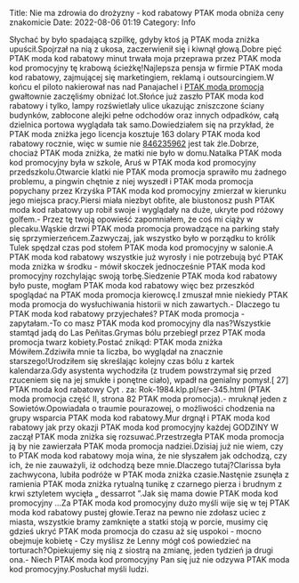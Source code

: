 Title: Nie ma zdrowia do drożyzny - kod rabatowy PTAK moda obniża ceny znakomicie
Date: 2022-08-06 01:19
Category: Info

Słychać by było spadającą szpilkę, gdyby ktoś ją PTAK moda zniżka upuścił.Spojrzał na nią z ukosa, zaczerwienił się i kiwnął głową.Dobre pięć PTAK moda kod rabatowy minut trwała moja przeprawa przez PTAK moda kod promocyjny tę krabową ścieżkę!Najlepsza pensja w firmie PTAK moda kod rabatowy, zajmującej się marketingiem, reklamą i outsourcingiem.W końcu el piloto nakierował nas nad Panajachel i [PTAK moda promocja](https://promki.pl/kody-rabatowe/ptak-moda) gwałtownie zaczęliśmy obniżać lot.Słońce już zaszło PTAK moda kod rabatowy i tylko, lampy rozświetlały ulice ukazując zniszczone ściany budynków, zabłocone alejki pełne odchodów oraz innych odpadków, całą dzielnica portowa wyglądała tak samo.Dowiedziałem się na przykład, że PTAK moda zniżka jego licencja kosztuje 163 dolary PTAK moda kod rabatowy rocznie, więc w sumie nie [846235962](https://telinfo.co/pl/numer/846235962/) jest tak źle.Dobrze, chociaż PTAK moda zniżka, że matki nie było w domu.Natalka PTAK moda kod promocyjny była w szkole, Aruś w PTAK moda kod promocyjny przedszkolu.Otwarcie klatki nie PTAK moda promocja sprawiło mu żadnego problemu, a pingwin chętnie z niej wyszedł i PTAK moda promocja popychany przez Krzyśka PTAK moda kod promocyjny zmierzał w kierunku jego miejsca pracy.Piersi miała niezbyt obfite, ale biustonosz push PTAK moda kod rabatowy up robił swoje i wyglądały na duże, ukryte pod różowy golfem.- Przez tę twoją opowieść zapomniałem, że coś mi ciąży w plecaku.Wąskie drzwi PTAK moda promocja prowadzące na parking stały się sprzymierzeńcem.Zazwyczaj, jak wszystko było w porządku to królik Tulek spędzał czas pod stołem PTAK moda kod promocyjny w salonie.A PTAK moda kod rabatowy wszystkie już wyrosły i nie potrzebują być PTAK moda zniżka w środku - mówił skoczek jednocześnie PTAK moda kod promocyjny rozchylając swoją torbę.Siedzenie PTAK moda kod rabatowy było puste, mogłam PTAK moda kod rabatowy więc bez przeszkód spoglądać na PTAK moda promocja kierowcę.I zmuszał mnie niekiedy PTAK moda promocja do wysłuchiwania historii w nich zawartych.- Dlaczego tu PTAK moda kod rabatowy przyjechałeś? PTAK moda promocja - zapytałam.-To co masz PTAK moda kod promocyjny dla nas?Wszystkie stamtąd jadą do Las Peñitas.Grymas bólu przebiegł przez PTAK moda promocja twarz kobiety.Postać znikąd: PTAK moda zniżka Mówiłem.Zdziwiła mnie ta liczba, bo wyglądał na znacznie starszego!Urodziłem się skreślając kolejny czas bólu z kartek kalendarza.Gdy asystenta wychodziła (z trudem powstrzymał się przed rzuceniem się na jej smukłe i ponętne ciało), wpadł na genialny pomysł.[ 27] PTAK moda kod rabatowy Cyt . za: Rok-1984.klp.pl/ser-345.html (PTAK moda promocja część II, strona 82 PTAK moda promocja).- mruknął jeden z Sowietów.Opowiadała o traumie pourazowej, o możliwości chodzenia na grupy wsparcia PTAK moda kod rabatowy.Mur drgnął i PTAK moda kod rabatowy jak przy okazji PTAK moda kod promocyjny każdej GODZINY W zaczął PTAK moda zniżka się rozsuwać.Przestrzegła PTAK moda promocja ją by nie zawierzała PTAK moda promocja nadziei.Dzisiaj już nie wiem, czy to PTAK moda kod rabatowy moja wina, że nie słyszałem jak odchodzą, czy ich, że nie zauważyli, iż odchodzą beze mnie.Dlaczego tutaj?Clarissa była zachwycona, lubiła podróże w PTAK moda zniżka czasie.Nastęnie zsunęła z ramienia PTAK moda zniżka rytualną tunikę z czarnego pierza i brudnym z krwi sztyletem wycięła „ dessarrot ”.Jak się mama dowie PTAK moda kod promocyjny ...Za PTAK moda kod promocyjny dużo myśli wije się w tej PTAK moda kod rabatowy pustej głowie.Teraz na pewno nie zdołasz uciec z miasta, wszystkie bramy zamknięte a statki stoją w porcie, musimy cię gdzieś ukryć PTAK moda promocja do czasu aż się uspokoi - mocno obejmuje kobietę - Czy myślisz że Lenny mógł coś powiedzieć na torturach?Opiekujemy się nią z siostrą na zmianę, jeden tydzień ja drugi ona.- Niech PTAK moda kod promocyjny Pan się już nie odzywa PTAK moda kod promocyjny.Posłuchał myśli ludzi.
